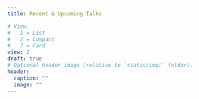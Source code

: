 ```yaml
---
title: Recent & Upcoming Talks

# View.
#   1 = List
#   2 = Compact
#   3 = Card
view: 2
draft: true
# Optional header image (relative to `static/img/` folder).
header:
  caption: ""
  image: ""
---
```

